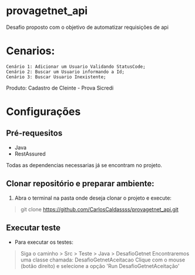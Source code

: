 # provagetnet_api


Desafio proposto com o objetivo de automatizar requisições de api
# Cenarios: 
    Cenário 1: Adicionar um Usuario Validando StatusCode;
    Cenário 2: Buscar um Usuario informando a Id;
    Cenário 3: Buscar Usuario Inexistente;
    
    

Produto: Cadastro de Cleinte - Prova Sicredi

# Configurações
## Pré-requesitos
- Java
- RestAssured

Todas as dependencias necessarias já se encontram no projeto.

## Clonar repositório e preparar ambiente:
1. Abra o terminal na pasta onde deseja clonar o projeto e execute:

> git clone https://github.com/CarlosCaldassss/provagetnet_api.git



## Executar teste
- Para executar os testes:
> Siga o caminho > Src > Teste > Java > DesafioGetnet
> Encontraremos uma classe chamada: DesafioGetnetAceitacao
> Clique com o mouse (botão direito) e selecione a opção 'Run DesafioGetnetAceitação'

